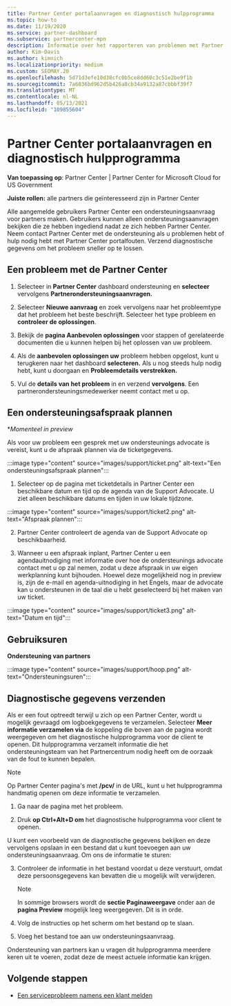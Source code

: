 ```yaml
---
title: Partner Center portalaanvragen en diagnostisch hulpprogramma
ms.topic: how-to
ms.date: 11/19/2020
ms.service: partner-dashboard
ms.subservice: partnercenter-mpn
description: Informatie over het rapporteren van problemen met Partner Center en het verzamelen van diagnostische gegevens voor het partnerondersteuningsteam.
author: Kim-Davis
ms.author: kimnich
ms.localizationpriority: medium
ms.custom: SEOMAY.20
ms.openlocfilehash: 5d71d3efe10d38cfc0b5ce8dd60c3c51e2be9f1b
ms.sourcegitcommit: 7a6836bd962d5b426a8cb34a9132a87cbbbf39f7
ms.translationtype: MT
ms.contentlocale: nl-NL
ms.lasthandoff: 05/13/2021
ms.locfileid: "109855604"
---
```

# <a name="partner-center-portal-requests-and-diagnostic-tool"></a>Partner Center portalaanvragen en diagnostisch hulpprogramma

**Van toepassing op**: Partner Center | Partner Center for Microsoft Cloud for US Government

**Juiste rollen:** alle partners die geïnteresseerd zijn in Partner Center

Alle aangemelde gebruikers Partner Center een ondersteuningsaanvraag voor partners maken. Gebruikers kunnen alleen ondersteuningsaanvragen bekijken die ze hebben ingediend nadat ze zich hebben Partner Center.
Neem contact Partner Center met de ondersteuning als u problemen hebt of hulp nodig hebt met Partner Center portalfouten. Verzend diagnostische gegevens om het probleem sneller op te lossen.

## <a name="report-a-problem-with-the-partner-center"></a>Een probleem met de Partner Center

1. Selecteer in **Partner Center** dashboard ondersteuning en **selecteer** vervolgens **Partnerondersteuningsaanvragen.**

2. Selecteer **Nieuwe aanvraag** en zoek vervolgens naar het probleemtype dat het probleem het beste beschrijft. Selecteer het type probleem en **controleer de oplossingen**.

3. Bekijk de **pagina Aanbevolen oplossingen** voor stappen of gerelateerde documenten die u kunnen helpen bij het oplossen van uw probleem.

4. Als de **aanbevolen oplossingen uw** probleem hebben opgelost, kunt u terugkeren naar het dashboard **selecteren.** Als u nog steeds hulp nodig hebt, kunt u doorgaan en **Probleemdetails verstrekken.**

5. Vul de **details van het probleem** in en verzend **vervolgens**. Een partnerondersteuningsmedewerker neemt contact met u op.

## <a name="schedule-a-support-appointment"></a>Een ondersteuningsafspraak plannen 

**Momenteel in preview*

Als voor uw probleem een gesprek met uw ondersteunings advocate is vereist, kunt u de afspraak plannen via de ticketgegevens.

:::image type="content" source="images/support/ticket.png" alt-text="Een ondersteuningsafspraak plannen":::

1.  Selecteer op de pagina met ticketdetails in Partner Center een beschikbare datum en tijd op de agenda van de Support Advocate. U ziet alleen beschikbare datums en tijden in uw lokale tijdzone.

:::image type="content" source="images/support/ticket2.png" alt-text="Afspraak plannen":::

2. Partner Center controleert de agenda van de Support Advocate op beschikbaarheid.

1. Wanneer u een afspraak inplant, Partner Center u een agendauitnodiging met informatie over hoe de ondersteunings advocate contact met u op zal nemen, zodat u deze afspraak in uw eigen werkplanning kunt bijhouden.  Hoewel deze mogelijkheid nog in preview is, zijn de e-mail en agenda-uitnodiging in het Engels, maar de advocate kan u ondersteunen in de taal die u hebt geselecteerd bij het maken van uw ticket.

:::image type="content" source="images/support/ticket3.png" alt-text="Datum en tijd":::

## <a name="hours-of-operation"></a>Gebruiksuren

**Ondersteuning van partners**

:::image type="content" source="images/support/hoop.png" alt-text="Ondersteuningsuren":::

## <a name="send-diagnostics"></a>Diagnostische gegevens verzenden

Als er een fout optreedt terwijl u zich op een Partner Center, wordt u mogelijk gevraagd om logboekgegevens te verzamelen. Selecteer **Meer informatie verzamelen via** de koppeling die boven aan de pagina wordt weergegeven om het diagnostische hulpprogramma voor de client te openen. Dit hulpprogramma verzamelt informatie die het ondersteuningsteam van het Partnercentrum nodig heeft om de oorzaak van de fout te kunnen bepalen. 

>[!NOTE]
>Op Partner Center pagina's met **/pcv/** in de URL, kunt u het hulpprogramma handmatig openen om deze informatie te verzamelen.

1. Ga naar de pagina met het probleem.

2. Druk **op Ctrl+Alt+D om** het diagnostische hulpprogramma voor client te openen.

U kunt een voorbeeld van de diagnostische gegevens bekijken en deze vervolgens opslaan in een bestand dat u kunt toevoegen aan uw ondersteuningsaanvraag. Om ons de informatie te sturen:

3. Controleer de informatie in het bestand voordat u deze verstuurt, omdat deze persoonsgegevens kan bevatten die u mogelijk wilt verwijderen.

    >[!NOTE]
    >In sommige browsers wordt de **sectie Paginaweergave** onder aan de **pagina Preview** mogelijk leeg weergegeven. Dit is in orde.

4. Volg de instructies op het scherm om het bestand op te slaan.

5. Voeg het bestand toe aan uw ondersteuningsaanvraag.

Ondersteuning van partners kan u vragen dit hulpprogramma meerdere keren uit te voeren, zodat deze de meest actuele informatie kan krijgen.

## <a name="next-steps"></a>Volgende stappen

- [Een serviceprobleem namens een klant melden](report-problems-on-behalf-of-a-customer.md)

